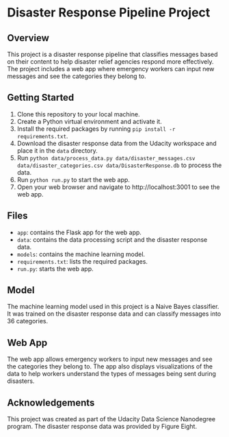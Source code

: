 # Disaster Response Pipeline Project

## Overview
This project is a disaster response pipeline that classifies messages based on their content to help disaster relief agencies respond more effectively. The project includes a web app where emergency workers can input new messages and see the categories they belong to.

## Getting Started
1. Clone this repository to your local machine.
2. Create a Python virtual environment and activate it.
3. Install the required packages by running `pip install -r requirements.txt`.
4. Download the disaster response data from the Udacity workspace and place it in the `data` directory.
5. Run `python data/process_data.py data/disaster_messages.csv data/disaster_categories.csv data/DisasterResponse.db` to process the data.
6. Run `python run.py` to start the web app.
7. Open your web browser and navigate to http://localhost:3001 to see the web app.

## Files
- `app`: contains the Flask app for the web app.
- `data`: contains the data processing script and the disaster response data.
- `models`: contains the machine learning model.
- `requirements.txt`: lists the required packages.
- `run.py`: starts the web app.

## Model
The machine learning model used in this project is a Naive Bayes classifier. It was trained on the disaster response data and can classify messages into 36 categories.

## Web App
The web app allows emergency workers to input new messages and see the categories they belong to. The app also displays visualizations of the data to help workers understand the types of messages being sent during disasters.

## Acknowledgements
This project was created as part of the Udacity Data Science Nanodegree program. The disaster response data was provided by Figure Eight.


